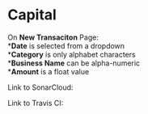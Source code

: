 # Capital

On **New Transaciton** Page: <br>
   ***Date** is selected from a dropdown<br>
   ***Category** is only alphabet characters<br>
   ***Business Name** can be alpha-numeric<br>
   ***Amount** is a float value<br>




Link to SonarCloud:




Link to Travis CI:





